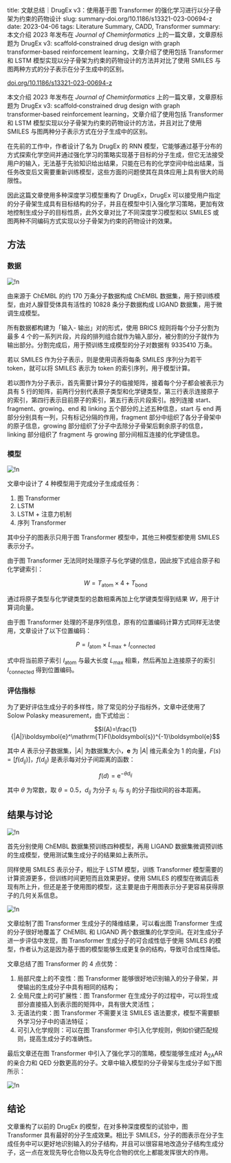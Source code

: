 title: 文献总结｜DrugEx v3：使用基于图 Transformer 的强化学习进行以分子骨架为约束的药物设计
slug: summary-doi.org/10.1186/s13321-023-00694-z
date: 2023-04-06
tags: Literature Summary, CADD, Transformer
summary: 本文介绍 2023 年发布在 *Journal of Cheminformatics* 上的一篇文章，文章原标题为 DrugEx v3: scaffold‑constrained drug design with graph transformer‑based reinforcement learning，文章介绍了使用包括 Transformer 和 LSTM 模型实现以分子骨架为约束的药物设计的方法并对比了使用 SMILES 与图两种方式的分子表示在分子生成中的区别。

<i class="fa fa-external-link"></i> [doi.org/10.1186/s13321-023-00694-z](https://doi.org/10.1186/s13321-023-00694-z)

本文介绍 2023 年发布在 *Journal of Cheminformatics* 上的一篇文章，文章原标题为 DrugEx v3: scaffold‑constrained drug design
with graph transformer‑based reinforcement learning，文章介绍了使用包括 Transformer 和 LSTM 模型实现以分子骨架为约束的药物设计的方法，并且对比了使用 SMILES 与图两种分子表示方式在分子生成中的区别。

在先前的工作中，作者设计了名为 DrugEx 的 RNN 模型，它能够通过基于分布的方式探索化学空间并通过强化学习的策略实现基于目标的分子生成，但它无法接受用户的输入，无法基于先验知识给出结果，只能在已有的化学空间中给出结果，当任务改变后又需要重新训练模型，这些方面的问题使其在具体应用上具有很大的局限性。

因此这篇文章使用多种深度学习模型重构了 DrugEx，DrugEx 可以接受用户指定的分子骨架生成具有目标结构的分子，并且在模型中引入强化学习策略，更加有效地控制生成分子的目标性质，此外文章对比了不同深度学习模型和以 SMILES 或图两种不同编码方式实现以分子骨架为约束的药物设计的效果。

## 方法

### 数据

![!n](https://storage.live.com/items/4D18B16B8E0B1EDB!8738?authkey=ALYpzW-ZQ_VBXTU)

由来源于 ChEMBL 的约 170 万条分子数据构成 ChEMBL 数据集，用于预训练模型，由对人腺苷受体具有活性的 10828 条分子数据构成 LIGAND 数据集，用于微调生成模型。

所有数据都构建为「输入- 输出」对的形式，使用 BRICS 规则将每个分子分割为最多 4 个的一系列片段，片段的排列组合就作为输入部分，被分割的分子就作为输出部分。分割完成后，用于预训练生成模型的分子对数据有 9335410 万条。

若以 SMILES 作为分子表示，则是使用词表将每条 SMILES 序列分为若干 token，就可以将 SMILES 表示为 token 的索引序列，用于模型计算。

若以图作为分子表示，首先需要计算分子的临接矩阵，接着每个分子都会被表示为具有 5 行的矩阵，前两行分别代表原子类型和化学键类型，第三行表示连接原子的索引，第四行表示目前原子的索引，第五行表示片段索引。按列连接 start、fragment、growing、end 和 linking 五个部分的上述五种信息，start 与 end 两部分分别具有一列，只有标记分隔的作用，fragment 部分中组织了各分子骨架中的原子信息，growing 部分组织了分子中去除分子骨架后剩余原子的信息，linking 部分组织了 fragment 与 growing 部分间相互连接的化学键信息。

### 模型

![!n](https://storage.live.com/items/4D18B16B8E0B1EDB!8739?authkey=ALYpzW-ZQ_VBXTU)

文章中设计了 4 种模型用于完成分子生成成任务：

1. 图 Transformer
2. LSTM
3. LSTM + 注意力机制
4. 序列 Transformer

其中分子的图表示只用于图 Transformer 模型中，其他三种模型都使用 SMILES 表示分子。

由于图 Transformer 无法同时处理原子与化学键的信息，因此按下式组合原子和化学键索引：

$$W=T_\mathrm{atom}\times 4+T_\mathrm{bond}$$

通过将原子类型与化学键类型的总数相乘再加上化学键类型得到结果 $W$，用于计算词向量。

由于图 Transformer 处理的不是序列信息，原有的位置编码计算方式同样无法使用，文章设计了以下位置编码：

$$P=I_\mathrm{atom}\times L_\mathrm{max}+I_\mathrm{connected}$$

式中将当前原子索引 $I_\mathrm{atom}$ 与最大长度 $L_\mathrm{max}$ 相乘，然后再加上连接原子的索引 $I_\mathrm{connected}$ 得到位置编码。

### 评估指标

为了更好评估生成分子的多样性，除了常见的分子指标外，文章中还使用了 Solow Polasky measurement，由下式给出：

$$I(A)=\frac{1}{|A|}\boldsymbol{e}^\mathrm{T}F(\boldsymbol{s})^{-1}\boldsymbol{e}$$

其中 $A$ 表示分子数据集，$|A|$ 为数据集大小，$\boldsymbol{e}$ 为 $|A|$ 维元素全为 $1$ 的向量，$F(s)=[f(d_{ij})]$，$f(d_{ij})$ 是表示每对分子间距离的函数：

$$f(d)=\mathrm{e}^{-\theta d_{ij}}$$

其中 $\theta$ 为常数，取 $\theta=0.5$，$d_{ij}$ 为分子 $s_i$ 与 $s_j$ 的分子指纹间的谷本距离。

## 结果与讨论

![!n](https://storage.live.com/items/4D18B16B8E0B1EDB!8751?authkey=ALYpzW-ZQ_VBXTU)

首先分别使用 ChEMBL 数据集预训练四种模型，再用 LIGAND 数据集微调预训练的生成模型，使用测试集生成分子的结果如上表所示。

同样使用 SMILES 表示分子，相比于 LSTM 模型，训练 Transformer 模型需要的计算资源更多，但训练时间更短而且效果更好。使用 SMILES 的模型在微调后表现有所上升，但还是差于使用图的模型，这主要是由于用图表示分子更容易获得原子的几何关系信息。

![!n](https://storage.live.com/items/4D18B16B8E0B1EDB!8752?authkey=ALYpzW-ZQ_VBXTU)

文章绘制了图 Transformer 生成分子的降维结果，可以看出图 Transformer 生成的分子很好地覆盖了 ChEMBL 和 LIGAND 两个数据集的化学空间。在对生成分子进一步评估中发现，图 Transformer 生成分子的可合成性低于使用 SMILES 的模型，作者认为这是因为基于图的模型能够生成更复杂的结构，导致可合成性降低。

文章总结了图 Transformer 的 4 点优势：

1. 局部尺度上的不变性：图 Transformer 能够很好地识别输入的分子骨架，并使输出的生成分子中具有相同的结构；
2. 全局尺度上的可扩展性：图 Transformer 在生成分子的过程中，可以将生成部分直接插入到表示图的矩阵中，具有很大灵活性；
3. 无语法约束：图 Transformer 不需要关注 SMILES 语法要求，模型不需要额外学习分子中的语法特征；
4. 可引入化学规则：可以在图 Transformer 中引入化学规则，例如价键匹配规则，提高生成分子的准确性。

最后文章还在图 Transformer 中引入了强化学习的策略，模型能够生成对 A<sub>2A</sub>AR 的亲合力和 QED 分数更高的分子。文章中输入模型的分子骨架与生成分子如下图所示：

![!n](https://storage.live.com/items/4D18B16B8E0B1EDB!8753?authkey=ALYpzW-ZQ_VBXTU)

## 结论

文章重构了以前的 DrugEx 的模型，在对多种深度模型的试验中，图 Transformer 具有最好的分子生成效果。相比于 SMILES，分子的图表示在分子生成任务中可以更好地识别输入的分子结构，并且可以很容易地改造分子结构生成分子，这一点在发现先导化合物以及先导化合物的优化上都能发挥很大的作用。